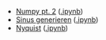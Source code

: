 - [Numpy pt. 2](/sessions/02_numpy_sinus_nyquist/02_numpy_pt_2.md) ([.ipynb](/sessions/02_numpy_sinus_nyquist/02_numpy_pt_2.ipynb))
- [Sinus generieren](/sessions/02_numpy_sinus_nyquist/02_sinus_generieren.md) ([.ipynb](/sessions/02_numpy_sinus_nyquist/02_sinus_generieren.ipynb))
- [Nyquist](/sessions/02_numpy_sinus_nyquist/02_nyquist.md) ([.ipynb](/sessions/02_numpy_sinus_nyquist/02_nyquist.ipynb))